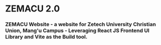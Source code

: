 # ZEMACU 2.0

### ZEMACU Website - a website for Zetech University Christian Union, Mang'u Campus - Leveraging React JS Frontend UI Library and Vite as the Build tool.
